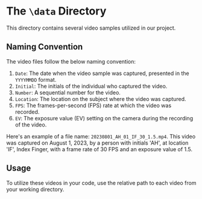 # The `\data` Directory

This directory contains several video samples utilized in our project.

## Naming Convention

The video files follow the below naming convention:

1. `Date`: The date when the video sample was captured, presented in the `YYYYMMDD` format.
2. `Initial`: The initials of the individual who captured the video.
3. `Number`: A sequential number for the video.
4. `Location`: The location on the subject where the video was captured.
5. `FPS`: The frames-per-second (FPS) rate at which the video was recorded.
6. `EV`: The exposure value (EV) setting on the camera during the recording of the video.

Here's an example of a file name: `20230801_AH_01_IF_30_1.5.mp4`. This video was captured on August 1, 2023, by a person with initials 'AH', at location 'IF', Index Finger, with a frame rate of 30 FPS and an exposure value of 1.5.

## Usage

To utilize these videos in your code, use the relative path to each video from your working directory.
